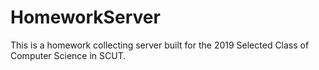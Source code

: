 # HomeworkServer
This is a homework collecting server built for the 2019 Selected Class of Computer Science in SCUT. 
